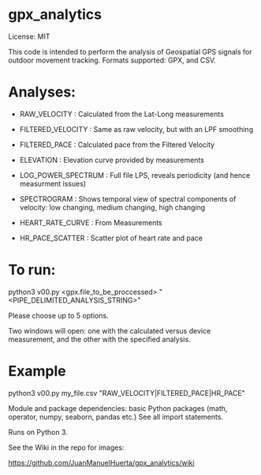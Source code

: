 # gpx_analytics

License: MIT

This code is intended to perform the analysis of Geospatial GPS signals for outdoor movement tracking.
Formats supported: GPX, and CSV.

# Analyses:

- RAW_VELOCITY         :  Calculated from the Lat-Long measurements

- FILTERED_VELOCITY    :  Same as raw velocity, but with an LPF smoothing

- FILTERED_PACE        :  Calculated pace from the Filtered Velocity

- ELEVATION            :  Elevation curve provided by measurements

- LOG_POWER_SPECTRUM   :  Full file LPS, reveals periodicity (and hence measurment issues)

- SPECTROGRAM          :  Shows temporal view of spectral components of velocity: low changing, medium changing, high changing

- HEART_RATE_CURVE     :  From Measurements

- HR_PACE_SCATTER      : Scatter plot of heart rate and pace

# To run:

python3 v00.py <gpx.file_to_be_proccessed>  "<PIPE_DELIMITED_ANALYSIS_STRING>"

Please choose up to 5 options.

Two windows will open: one with the calculated versus device measurement, and the other with the specified analysis.

# Example
python3 v00.py my_file.csv  "RAW_VELOCITY|FILTERED_PACE|HR_PACE"

Module and package dependencies: basic Python packages (math, operator, numpy, seaborn, pandas etc.) See all import statements.

Runs on Python 3.


See the Wiki in the repo for images:

https://github.com/JuanManuelHuerta/gpx_analytics/wiki


